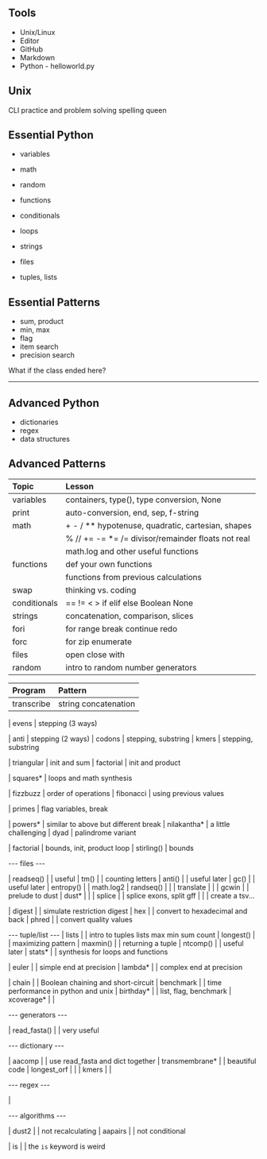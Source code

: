 ## Tools ##

+ Unix/Linux
+ Editor
+ GitHub
+ Markdown
+ Python - helloworld.py

## Unix ##

CLI practice and problem solving
spelling queen

## Essential Python ##

+ variables
+ math
+ random
+ functions

+ conditionals
+ loops
+ strings
+ files
+ tuples, lists

## Essential Patterns ##

+ sum, product
+ min, max
+ flag
+ item search
+ precision search


What if the class ended here?



----------------------------



## Advanced Python ##

+ dictionaries
+ regex
+ data structures

## Advanced Patterns ##


| Topic          | Lesson
|:---------------|:-------------------------------------------------------
| variables      | containers, type(), type conversion, None
| print          | auto-conversion, end, sep, f-string
| math           | + - / ** hypotenuse, quadratic, cartesian, shapes
|                | % // += -= *= /= divisor/remainder floats not real
|                | math.log and other useful functions
| functions      | def your own functions
|                | functions from previous calculations
| swap           | thinking vs. coding
| conditionals   | == != < > if elif else Boolean None
| strings        | concatenation, comparison, slices
| fori           | for range break continue redo
| forc           | for zip enumerate
| files          | open close with
| random         | intro to random number generators

| Program        | Pattern
|:---------------|:--------------------
| transcribe     | string concatenation

| evens          | stepping (3 ways)

| anti           | stepping (2 ways)
| codons         | stepping, substring
| kmers          | stepping, substring

| triangular     | init and sum
| factorial      | init and product

| squares*       | loops and math synthesis

| fizzbuzz       | order of operations
| fibonacci      | using previous values

| primes         | flag variables, break

| powers*        | similar to above but different break
| nilakantha*    | a little challenging
| dyad           | palindrome variant

| factorial      | bounds, init, product loop
| stirling()     | bounds



--- files ---

| readseq()      |    | useful
| tm()           |    | counting letters
| anti()         |    | useful later
| gc()           |    | useful later
| entropy()      |    | math.log2
| randseq()      |    |
| translate      |    |
| gcwin          |    | prelude to dust
| dust*          |    |
| splice         |    | splice exons, split gff
|                |    | create a tsv...

| digest         |    | simulate restriction digest
| hex            |    | convert to hexadecimal and back
| phred          |    | convert quality values

--- tuple/list ---
| lists          |    | intro to tuples lists max min sum count
| longest()      |    | maximizing pattern
| maxmin()       |    | returning a tuple
| ntcomp()       |    | useful later
| stats*         |    | synthesis for loops and functions


| euler          |    | simple end at precision
| lambda*        |    | complex end at precision


| chain          |    | Boolean chaining and short-circuit
| benchmark      |    | time performance in python and unix
| birthday*      |    | list, flag, benchmark
| xcoverage*     |    |

--- generators ---

| read_fasta()   |    | very useful




--- dictionary ---

| aacomp         |    | use read_fasta and  dict together
| transmembrane* |    | beautiful code
| longest_orf    |    |
| kmers          |    |

--- regex ---

|

--- algorithms ---

| dust2        |    | not recalculating
| aapairs      |    | not conditional




| is           |    | the `is` keyword is weird
